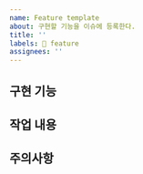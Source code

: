 ```yaml
---
name: Feature template
about: 구현할 기능을 이슈에 등록한다.
title: ''
labels: 🚀 feature
assignees: ''
---
```


## 구현 기능

## 작업 내용

## 주의사항
